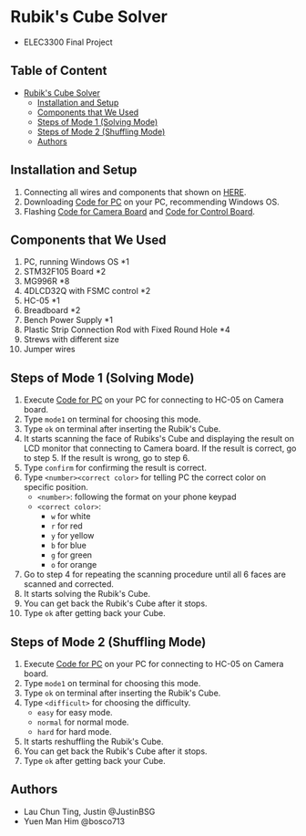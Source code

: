 # Rubik's Cube Solver
- ELEC3300 Final Project

## Table of Content
- [Rubik's Cube Solver](#rubiks-cube-solver)
    - [Installation and Setup](#steps-of-setting-up)
    - [Components that We Used](#components-that-we-used)
    - [Steps of Mode 1 (Solving Mode)](#steps-of-mode-1-solving-mode)
    - [Steps of Mode 2 (Shuffling Mode)](#steps-of-mode-2-shuffling-mode)
    - [Authors](#authors)

## Installation and Setup
1. Connecting all wires and components that shown on [HERE](Material/Image/).
2. Downloading [Code for PC](Code/PC/) on your PC, recommending Windows OS.
3. Flashing [Code for Camera Board](Code/Camera/) and [Code for Control Board](Code/Control/).

## Components that We Used
1. PC, running Windows OS *1
2. STM32F105 Board *2
3. MG996R *8
4. 4DLCD32Q with FSMC control *2
5. HC-05 *1
6. Breadboard *2
7. Bench Power Supply *1
8. Plastic Strip Connection Rod with Fixed Round Hole *4
9. Strews with different size
10. Jumper wires

## Steps of Mode 1 (Solving Mode)
1. Execute [Code for PC](Code/PC/uratTransmission.py) on your PC for connecting to HC-05 on Camera board.
2. Type `mode1` on terminal for choosing this mode.
3. Type `ok` on terminal after inserting the Rubik's Cube.
4. It starts scanning the face of Rubiks's Cube and displaying the result on LCD monitor that connecting to Camera board. If the result is correct, go to step 5. If the result is wrong, go to step 6.
5. Type `confirm` for confirming the result is correct.
6. Type `<number><correct color>` for telling PC the correct color on specific position.
    - `<number>`: following the format on your phone keypad
    - `<correct color>`: 
        - `w` for white
        - `r` for red
        - `y` for yellow
        - `b` for blue
        - `g` for green
        - `o` for orange
7. Go to step 4 for repeating the scanning procedure until all 6 faces are scanned and corrected.
8. It starts solving the Rubik's Cube.
9. You can get back the Rubik's Cube after it stops.
10. Type `ok` after getting back your Cube.

## Steps of Mode 2 (Shuffling Mode)
1. Execute [Code for PC](Code/PC/uratTransmission.py) on your PC for connecting to HC-05 on Camera board.
2. Type `mode1` on terminal for choosing this mode.
3. Type `ok` on terminal after inserting the Rubik's Cube.
4. Type `<difficult>` for choosing the difficulty.
    - `easy` for easy mode.
    - `normal` for normal mode.
    - `hard` for hard mode.
5. It starts reshuffling the Rubik's Cube.
9. You can get back the Rubik's Cube after it stops.
10. Type `ok` after getting back your Cube.

## Authors
- Lau Chun Ting, Justin @JustinBSG
- Yuen Man Him @bosco713